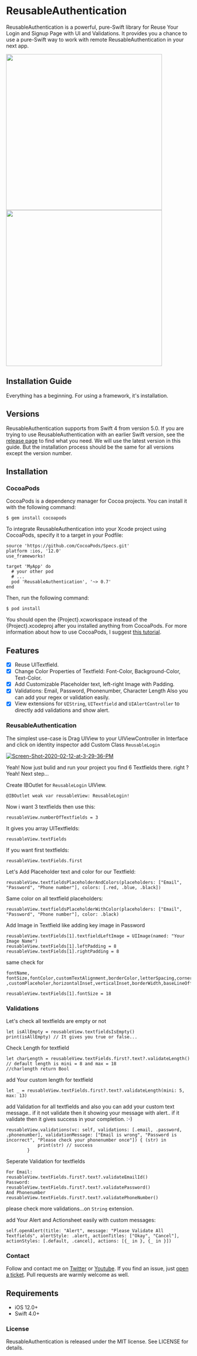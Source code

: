 # ReusableAuthentication
ReusableAuthentication is a powerful, pure-Swift library for Reuse Your Login and Signup Page with UI and Validations. It provides you a chance to use a pure-Swift way to work with remote ReusableAuthentication in your next app.

<img src="/art/1.gif?raw=true" width="425"><img src="/art/2.gif?raw=true" width="425">



## Installation Guide
Everything has a beginning. For using a framework, it's installation.

## Versions
ReusableAuthentication supports from Swift 4 from version 5.0. If you are trying to use ReusableAuthentication with an earlier Swift version, see the [release page](https://github.com/YogeshPateliOS/ReusableAuthentication/releases) to find what you need. We will use the latest version in this guide. But the installation process should be the same for all versions except the version number.

## Installation

### CocoaPods
CocoaPods is a dependency manager for Cocoa projects. You can install it with the following command:
```
$ gem install cocoapods
```

To integrate ReusableAuthentication into your Xcode project using CocoaPods, specify it to a target in your Podfile:
```
source 'https://github.com/CocoaPods/Specs.git'
platform :ios, '12.0'
use_frameworks!

target 'MyApp' do
  # your other pod
  # ...
  pod 'ReusableAuthentication', '~> 0.7'
end
```

Then, run the following command:

```
$ pod install
```

You should open the {Project}.xcworkspace instead of the {Project}.xcodeproj after you installed anything from CocoaPods.
For more information about how to use CocoaPods, I suggest [this tutorial](https://www.raywenderlich.com/7076593-cocoapods-tutorial-for-swift-getting-started).


## Features

- [x] Reuse UITextfield.
- [x] Change Color Properties of Textfield: Font-Color, Background-Color, Text-Color.
- [x] Add Customizable Placeholder text, left-right Image with Padding.
- [x] Validations: Email, Password, Phonenumber, Character Length Also you can add your regex or validation easily.  
- [x] View extensions for `UIString`, `UITextfield` and `UIAlertController` to directly add validations and show alert.

### ReusableAuthentication
The simplest use-case is Drag UIView to your UIViewController in Interface and click on identity inspector add Custom Class `ReusableLogin`

<a href="https://ibb.co/J7Ltjsc"><img src="https://i.ibb.co/nc2mMLw/Screen-Shot-2020-02-12-at-3-29-36-PM.png" alt="Screen-Shot-2020-02-12-at-3-29-36-PM" border="0"></a>

Yeah! Now just bulid and run your project you find 6 Textfields there. right ? Yeah! Next step...

Create IBOutlet for `ReusableLogin` UIView.
```
@IBOutlet weak var reusableView: ReusableLogin!
```
Now i want 3 textfields then use this:
```
reusableView.numberOfTextfields = 3
```

It gives you array UITextfields:
```
reusableView.textFields
```

If you want first textfields:
```
reusableView.textFields.first
```

Let's Add Placeholder text and color for our Textfield:
```
reusableView.textfieldsPlaceholderAndColors(placeholders: ["Email", "Password", "Phone number"], colors: [.red, .blue, .black])
```

Same color on all textfield placeholders:
```
reusableView.textfieldsPlaceholderWithColor(placeholders: ["Email", "Password", "Phone number"], color: .black)
```

Add Image in Textfield like adding key image in Password
```
reusableView.textFields[1].textfieldLeftImage = UIImage(named: "Your Image Name")
reusableView.textFields[1].leftPadding = 8
reusableView.textFields[1].rightPadding = 8
```

same check for 
```
fontName, fontSize,fontColor,customTextAlignment,borderColor,letterSpacing,cornerRadius ,customPlaceholer,horizontalInset,verticalInset,borderWidth,baseLineOffset

reusableView.textFields[1].fontSize = 18
```

### Validations

Let's check all textfields are empty or not
```
let isAllEmpty = reusableView.textfieldsIsEmpty()
print(isAllEmpty) // It gives you true or false...
```

Check Length for textfield
```
let charLength = reusableView.textFields.first?.text?.validateLength() // default length is mini = 8 and max = 18
//charlength return Bool 
```

add Your custom length for textfield
```
let _ = reusableView.textFields.first?.text?.validateLength(mini: 5, max: 13)
```

add Validation for all textfields and also you can add your custom text message..
if it not validate then it showing your message with alert..
if it validate then it gives success in your completion. :-)
```
reusableView.validations(vc: self, validations: [.email, .password, .phonenumber], validationMessage: ["Email is wrong", "Password is incorrect", "Please check your phonenumber once"]) { (str) in
            print(str) // success
        }
```

Seperate Validation for textfields
```
For Email:
reusableView.textFields.first?.text?.validateEmailId()
Password:
reusableView.textFields.first?.text?.validatePassword()
And Phonenumber        
reusableView.textFields.first?.text?.validatePhoneNumber()
```
please check more validations...on `String` extension.

add Your Alert and Actionsheet easily with custom messages:
```
self.openAlert(title: "Alert", message: "Please Validate All Textfields", alertStyle: .alert, actionTitles: ["Okay", "Cancel"], actionStyles: [.default, .cancel], actions: [{_ in }, {_ in }])
```
### Contact

Follow and contact me on [Twitter](https://twitter.com/yogeshpatelios) or [Youtube](https://www.youtube.com/YogeshPateliOS). If you find an issue, just [open a ticket](https://github.com/YogeshPateliOS/ReusableAuthentication/issues/new). Pull requests are warmly welcome as well.


## Requirements

- iOS 12.0+
- Swift 4.0+

### License

ReusableAuthentication is released under the MIT license. See LICENSE for details.

